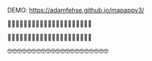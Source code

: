 DEMO: https://adamfehse.github.io/mapappv3/

🥹🥹🥹🥹🥹🥹🥹🥹🥹🥹🥹🥹🥹🥹🥹🥹🥹🥹🥹🥹🥹

🤭🤭🤭🤭🤭🤭🤭🤭🤭🤭🤭🤭🤭🤭🤭🤭🤭🤭🤭🤭🤭

🤓🤓🤓🤓🤓🤓🤓🤓🤓🤓🤓🤓🤓🤓🤓🤓🤓🤓🤓🤓🤓
